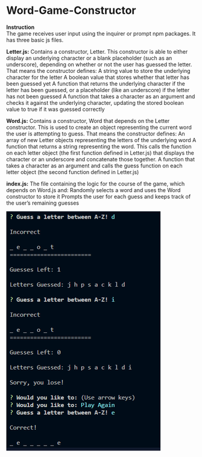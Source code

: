 # Word-Game-Constructor

**Instruction**                                 
The game receives user input using the inquirer or prompt npm packages.
It has three basic js files.


**Letter.js:** Contains a constructor, Letter. This constructor is able to either display an underlying character or a blank placeholder (such as an underscore), depending on whether or not the user has guessed the letter. That means the constructor defines:
A string value to store the underlying character for the letter
A boolean value that stores whether that letter has been guessed yet
A function that returns the underlying character if the letter has been guessed, or a placeholder (like an underscore) if the letter has not been guessed
A function that takes a character as an argument and checks it against the underlying character, updating the stored boolean value to true if it was guessed correctly

**Word.js:** Contains a constructor, Word that depends on the Letter constructor. This is used to create an object representing the current word the user is attempting to guess. That means the constructor defines:
An array of new Letter objects representing the letters of the underlying word
A function that returns a string representing the word. This calls the function on each letter object (the first function defined in Letter.js) that displays the character or an underscore and concatenate those together.
A function that takes a character as an argument and calls the guess function on each letter object (the second function defined in Letter.js)

**index.js:** The file containing the logic for the course of the game, which depends on Word.js and:
Randomly selects a word and uses the Word constructor to store it
Prompts the user for each guess and keeps track of the user’s remaining guesses


![Word constructor Game](/images/game.PNG)
